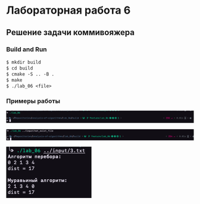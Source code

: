 # Лабораторная работа 6

## Решение задачи коммивояжера

### Build and Run

```
$ mkdir build
$ cd build
$ cmake -S .. -B .
$ make
$ ./lab_06 <file>
```

### Примеры работы

![Пример1](../report/img/zero_arg.png)

![Пример2](../report/img/not_exist.png)

![Пример3](../report/img/good.png)
